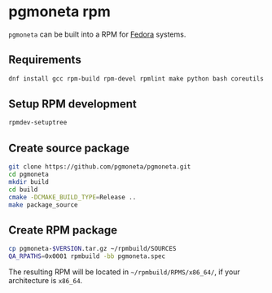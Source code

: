 # pgmoneta rpm

`pgmoneta` can be built into a RPM for [Fedora](https://getfedora.org/) systems.

## Requirements

```sh
dnf install gcc rpm-build rpm-devel rpmlint make python bash coreutils diffutils patch rpmdevtools chrpath
```

## Setup RPM development

```sh
rpmdev-setuptree
```

## Create source package

```sh
git clone https://github.com/pgmoneta/pgmoneta.git
cd pgmoneta
mkdir build
cd build
cmake -DCMAKE_BUILD_TYPE=Release ..
make package_source
```

## Create RPM package

```sh
cp pgmoneta-$VERSION.tar.gz ~/rpmbuild/SOURCES
QA_RPATHS=0x0001 rpmbuild -bb pgmoneta.spec
```

The resulting RPM will be located in `~/rpmbuild/RPMS/x86_64/`, if your architecture is `x86_64`.

